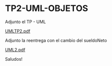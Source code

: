 # TP2-UML-OBJETOS


Adjunto el TP - UML


[UMLTP2.pdf](https://github.com/nicolascarrizo/TP2-UML-OBJETOS/files/5178617/UMLTP2.pdf)

Adjunto la reentrega con el cambio del sueldoNeto 

[UML2.pdf](https://github.com/nicolascarrizo/TP2-UML-OBJETOS/files/5398381/UML2.pdf)

Saludos!
